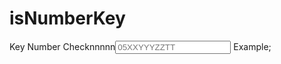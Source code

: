 # isNumberKey
Key Number Checknnnnn<input  name="Phone"   placeholder="05XXYYYZZTT"  onkeypress='return isNumberKey(event)'  required />
Example;
 
